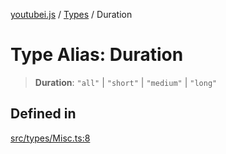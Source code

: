 [youtubei.js](../../../README.md) / [Types](../README.md) / Duration

# Type Alias: Duration

> **Duration**: `"all"` \| `"short"` \| `"medium"` \| `"long"`

## Defined in

[src/types/Misc.ts:8](https://github.com/LuanRT/YouTube.js/blob/eb21af33db708f0355f4fb15881f5d4fabc7b06c/src/types/Misc.ts#L8)
